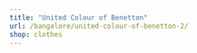 ```yaml
---
title: "United Colour of Benetton"
url: /bangalore/united-colour-of-benetton-2/
shop: clothes
---
```

